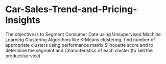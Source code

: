 # Car-Sales-Trend-and-Pricing-Insights
The objective is to 
Segment Consumer Data using Unsupervised Machine Learning Clustering Algorithms like K-Means clustering, find number of appropriate clusters using performance matrix Silhouette score and to determine the segment and Characteristics of each cluster (to sell the product/service)

